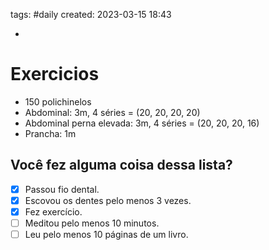 tags: #daily 
created: 2023-03-15 18:43

- 

# Exercicios
- 150 polichinelos
- Abdominal: 3m, 4 séries = (20, 20, 20, 20)
- Abdominal perna elevada: 3m, 4 séries = (20, 20, 20, 16)
- Prancha: 1m

## Você fez alguma coisa dessa lista?
- [x] Passou fio dental.
- [x] Escovou os dentes pelo menos 3 vezes.
- [x] Fez exercício.
- [ ] Meditou pelo menos 10 minutos.
- [ ] Leu pelo menos 10 páginas de um livro.